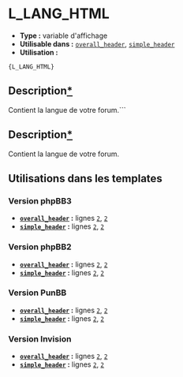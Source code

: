 # L_LANG_HTML
* __Type :__ variable d'affichage
* __Utilisable dans :__ [`overall_header`](../tpl/overall_header.md#readme), [`simple_header`](../tpl/simple_header.md#readme)
* __Utilisation :__

```smarty
{L_LANG_HTML}
```

## Description[*](https://fa-tvars.appspot.com/var/L_LANG_HTML)
Contient la langue de votre forum.```

## Description[*](https://fa-tvars.appspot.com/var/L_LANG_HTML)
Contient la langue de votre forum.

## Utilisations dans les templates

### Version phpBB3
* __[`overall_header`](../tpl/overall_header.md#readme) :__ lignes [`2`](../src/prosilver/overall_header.tpl#L2), [`2`](../src/prosilver/overall_header.tpl#L2)
* __[`simple_header`](../tpl/simple_header.md#readme) :__ lignes [`2`](../src/prosilver/simple_header.tpl#L2), [`2`](../src/prosilver/simple_header.tpl#L2)

### Version phpBB2
* __[`overall_header`](../tpl/overall_header.md#readme) :__ lignes [`2`](../src/subsilver/overall_header.tpl#L2), [`2`](../src/subsilver/overall_header.tpl#L2)
* __[`simple_header`](../tpl/simple_header.md#readme) :__ lignes [`2`](../src/subsilver/simple_header.tpl#L2), [`2`](../src/subsilver/simple_header.tpl#L2)

### Version PunBB
* __[`overall_header`](../tpl/overall_header.md#readme) :__ lignes [`2`](../src/punbb/overall_header.tpl#L2), [`2`](../src/punbb/overall_header.tpl#L2)
* __[`simple_header`](../tpl/simple_header.md#readme) :__ lignes [`2`](../src/punbb/simple_header.tpl#L2), [`2`](../src/punbb/simple_header.tpl#L2)

### Version Invision
* __[`overall_header`](../tpl/overall_header.md#readme) :__ lignes [`2`](../src/invision/overall_header.tpl#L2), [`2`](../src/invision/overall_header.tpl#L2)
* __[`simple_header`](../tpl/simple_header.md#readme) :__ lignes [`2`](../src/invision/simple_header.tpl#L2), [`2`](../src/invision/simple_header.tpl#L2)

